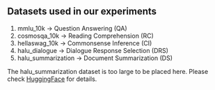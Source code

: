 ## Datasets used in our experiments
1. mmlu_10k -> Question Answering (QA)
2. cosmosqa_10k -> Reading Comprehension (RC)
3. hellaswag_10k -> Commonsense Inference (CI)
4. halu_dialogue -> Dialogue Response Selection (DRS)
5. halu_summarization -> Document Summarization (DS)

The halu_summarization dataset is too large to be placed here. Please check [HuggingFace](https://huggingface.co/datasets/ErikYip/LLM-Uncertainty-Bench/tree/main) for details. 
